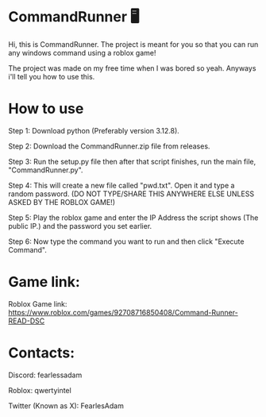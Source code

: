 # CommandRunner 🖥️
Hi, this is CommandRunner. The project is meant for you so that you can run any windows command using a roblox game!

The project was made on my free time when I was bored so yeah. Anyways i'll tell you how to use this.

# How to use
Step 1: Download python (Preferably version 3.12.8).

Step 2: Download the CommandRunner.zip file from releases.

Step 3: Run the setup.py file then after that script finishes, run the main file, "CommandRunner.py".

Step 4: This will create a new file called "pwd.txt". Open it and type a random password. (DO NOT TYPE/SHARE THIS ANYWHERE ELSE UNLESS ASKED BY THE ROBLOX GAME!)

Step 5: Play the roblox game and enter the IP Address the script shows (The public IP.) and the password you set earlier.

Step 6: Now type the command you want to run and then click "Execute Command".

# Game link:
Roblox Game link: https://www.roblox.com/games/92708716850408/Command-Runner-READ-DSC

# Contacts:
Discord: fearlessadam

Roblox: qwertyintel

Twitter (Known as X): FearlesAdam

